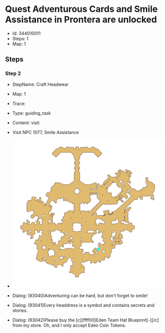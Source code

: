 # Quest Adventurous Cards and Smile Assistance in Prontera are unlocked

- Id: 344010011
- Steps: 1
- Map: 1

## Steps

### Step 2
- StepName:  Craft Headwear
- Map:  1
- Trace:  
- Type:  guiding_task
- Content:  visit
- Visit NPC 1077, Smile Assistance

- ![images/344010011_2.png](images/344010011_2.png)
- Dialog: (93040)Adventuring can be hard, but don't forget to smile!
- Dialog: (93041)Every headdress is a symbol and contains secrets and stories.
- Dialog: (93042)Please buy the [c][ffff00]Eden Team Hat Blueprint[-][/c] from my store. Oh, and I only accept Eden Coin Tokens.


